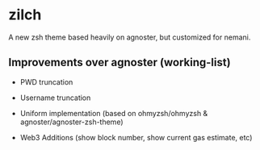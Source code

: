 # zilch

A new zsh theme based heavily on agnoster, but customized for nemani.

## Improvements over agnoster (working-list)

- PWD truncation

- Username truncation

- Uniform implementation (based on ohmyzsh/ohmyzsh & agnoster/agnoster-zsh-theme)

- Web3 Additions (show block number, show current gas estimate, etc)